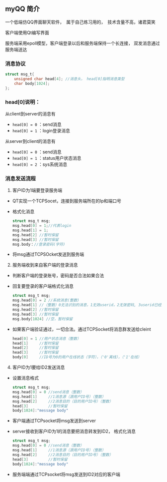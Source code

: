 ## myQQ 简介
一个低端仿QQ界面聊天软件，　属于自己练习用的，　技术含量不高，诸君莫笑

客户端使用Qt编写界面

服务端采用epoll模型，客户端登录以后和服务端保持一个长连接， 双发消息通过服务端送达

### 消息协议

```c
struct msg_t{
	unsigned char head[4]; //消息头， head[0]指明消息类型
	char body[1024];
};
```

### head[0]说明：

从client到server的消息有
- `head[0] = 0` ：send消息
- `head[0] = 1` ：login登录消息

从server到client的消息有

- `head[0] = 0` ：send消息
- `head[0] = 1` ：status用户状态消息
- `head[0] = 2` ：sys系统消息


### 消息发送流程

1. 客户ID为1端要登录服务端
- QT实现一个TCPSocet，连接到服务端所在的Ip和端口号

- 格式化消息
    ```c
    struct msg_t msg;
    msg.head[0] = 1;//代表login
    msg.head[1] = 1;
    msg.head[2] //暂时保留
    msg.head[3] //暂时保留
    msg.body：//登录密码(字符)
    ```

- 将msg通过TCPSOcket发送到服务端

2. 服务端收到来自客户端的登录消息

- 判断客户端的登录账号，密码是否合法如果合法

- 回复要登录的客户端格式化消息
    ```c
    struct msg_t msg;
    msg.head[0] = 2 //系统消息(整数)
    msg.head[1] //（整数）0无法识别的消息，1无效userid，2无效密码, 3userid已经登录,4其他
    msg.head[2] //暂时保留
    msg.head[3] //暂时保留
    msg.body[1024] //空，暂时保留
    ```

- 如果客户端验证通过，一切合法。通过TCPSocket将消息群发送给cleint

    ```c
    head[0] = 1 //用户状态消息（整数）
    head[1]     //暂时保留
    head[2]     //暂时保留
    head[3]     //暂时保留
    body[0]     //ID号为0的用户在线状态（字符），（'0'离线），（'1'在线）
    ```

4. 客户ID为1要给ID2发送消息
- 设置消息格式
    ```c
    struct msg_t msg;
    msg.head[0] = 0 //send消息（整数）
    msg.head[1]     //1消息源（源用户ID号）（整数）
    msg.head[2]     //2消息目的（目的用户ID号）（整数）
    head[3]         //暂时保留
    body[1024]:"message body"
    ```

- 客户端通过TCPsocket将msg发送到server

- server接收到客户ID为1的消息要把消息转发到ID2， 格式化消息

    ```c
    struct msg_t msg;
    msg.head[0] = 0 //send消息（整数）
    msg.head[1]     //1消息源（源用户ID号）（整数）
    msg.head[2]     //2消息目的（目的用户ID号）（整数）
    head[3]         //暂时保留
    body[1024]:"message body"
    ```

- 服务端端通过TCPsocket将msg发送到ID2对应的客户端
